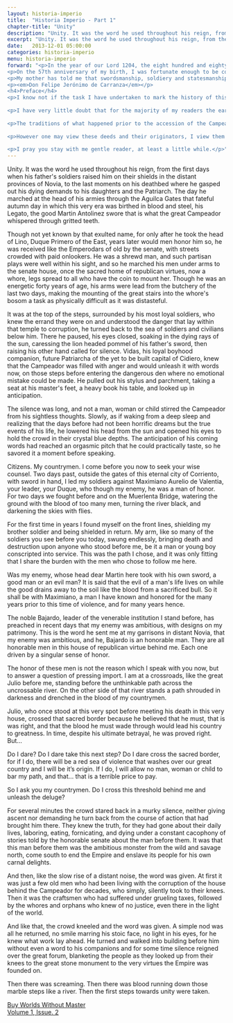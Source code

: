 ```yaml
---
layout: historia-imperio
title:  "Historia Imperio - Part 1"
chapter-title: "Unity"
description: "Unity. It was the word he used throughout his reign, from the first days when his father's soldiers raised him on their shields in the distant provinces of Novia, to the last moments on his deathbed where he gasped out his dying demands to his daughters and the Patriarch."
excerpt: "Unity. It was the word he used throughout his reign, from the first days when his father's soldiers raised him on their shields in the distant provinces of Novia, to the last moments on his deathbed where he gasped out his dying demands to his daughters and the Patriarch."
date:   2013-12-01 05:00:00
categories: historia-imperio
menu: historia-imperio
forward: "<p>In the year of our Lord 1204, the eight hundred and eighty-seventh year of this, the Third Era, my father, Don Jerónimo Sánchez de Carranza died at the siege of Cidiero. He was a renown soldier, famed for his swordsmanship, his keen intellect and for capturing the heart of Maria de Falkia, daughter of Felipe el Aumentador and most importantly to you, my mother. He was the very figure from which all other men were measured and he died gloriously for his God, for his Lord, and for his family. Yet, that legacy, for which he is most well known is not why you hold this manuscript in your hands.</p>
<p>On the 57th anniversary of my birth, I was fortunate enough to be counted among those who regained what was lost with my father's death, the most holy city of Cidiero, ushering in a new age of peace in the Empire. Amongst the wreckage and ruin that was my family's ancient estate, which dated to the time Luis Argyros de Carranza, who founded our line while serving the Empire with distinction in the wars to eradicate the Pablician heresy, I found what you hold currently within your hands, my father's true legacy.</p>
<p>My mother has told me that swordsmanship, soldiery and statesmanship were never the true calling of Don Jerónimo. Rather his love of scholarship, second only to his love of my blessed mother, and the works that sprang from that love, were what made his soul sing. These incomplete, burnt and tattered manuscripts outlining the very history of this, the Third Era, is what he wished the world to remember him for. Where there are gaps, I have sought to fill them in my own meager way, and little justice do I do my sire, but taken with his writing, maps and illustrations, I can only hope to have filled his soul, be it in heaven or hell, with some measure of pride.</p>
<p><em>Don Felipe Jerónimo de Carranza</em></p>
<h4>Preface</h4>
<p>I know not if the task I have undertaken to mark the history of this Era from the founding of the Empire will reward me in any way for the work I have done, and neither do I care. What I do here, what I invest my labor in, is of greater importance than any vindication or praise I might receive. Moreover, the subject is one that demands a seriousness of intent as it goes back 1200 years, from the gestation of a singular idea to an immense tapestry of different ideas, both virtuous and damned.</p>
 
<p>I have very little doubt that for the majority of my readers the earliest days of foundation will possess little worthy of attention and they will hurry forward to these modern days so that they might glean some meaning concerning our current state. I pray that they will come to understand that a modern state of being only shows it's true value through the lens of its evolution through time.</p>
 
<p>The traditions of what happened prior to the accession of the Campeador or the founding of his great city are more fitted to pour like honey from the lips of poets and playwrights than live within the records of the history. The lives and doings of that earlier age are at best difficult to unravel, and at worst incomprehensible. This much I will say about our forebears, their mingling of the divine with the actions of us mere mortals certainly has conferred a more august dignity to all they enjoyed.</p>
 
<p>However one may view these deeds and their originators, I view them with little regard. They fall short of the subject I would turn my reader to pay most close attention to, the life and morality of the communities in which we will explore. Observe the quality, the passion, the moral decay and moments of pious humility. It is these base actions that separate us from the divine, these low motivations that make us who we are, both then and now.</p>
 
<p>I pray you stay with me gentle reader, at least a little while.</p>"
---
```


<p>Unity. It was the word he used throughout his reign, from the first days when his father's soldiers raised him on their shields in the distant provinces of Novia, to the last moments on his deathbed where he gasped out his dying demands to his daughters and the Patriarch. The day he marched at the head of his armies through the Aguilca Gates that fateful autumn day in which this very era was birthed in blood and steel, his Legato, the good Martin Antolinez swore that is what the great Campeador whispered through gritted teeth.</p>
<p>Though not yet known by that exulted name, for only after he took the head of Lino, Duque Primero of the East, years later would men honor him so, he was received like the Emperodars of old by the senate, with streets crowded with paid onlookers. He was a shrewd man, and such partisan plays were well within his sight, and so he marched his men under arms to the senate house, once the sacred home of republican virtues, now a whore, legs spread to all who have the coin to mount her. Though he was an energetic forty years of age, his arms were lead from the butchery of the last two days, making the mounting of the great stairs into the whore's bosom a task as physically difficult as it was distasteful.</p>
<p>It was at the top of the steps, surrounded by his most loyal soldiers, who knew the errand they were on and understood the danger that lay within that temple to corruption, he turned back to the sea of soldiers and civilians below him. There he paused, his eyes closed, soaking in the dying rays of the sun, caressing the lion headed pommel of his father's sword, then raising his other hand called for silence. Vidas, his loyal boyhood companion, future Patriarcha of the yet to be built capital of Cidiero, knew that the Campeador was filled with anger and would unleash it with words now, on those steps before entering the dangerous den where no emotional mistake could be made. He pulled out his stylus and parchment, taking a seat at his master's feet, a heavy book his table, and looked up in anticipation.</p>
<p>The silence was long, and not a man, woman or child stirred the Campeador from his sightless thoughts. Slowly, as if waking from a deep sleep and realizing that the days before had not been horrific dreams but the true events of his life, he lowered his head from the sun and opened his eyes to hold the crowd in their crystal blue depths. The anticipation of his coming words had reached an orgasmic pitch that he could practically taste, so he savored it a moment before speaking.</p>
<p class="call-out">Citizens. My countrymen. I come before you now to seek your wise counsel. Two days past, outside the gates of this eternal city of Corriento, with sword in hand, I led my soldiers against Maximiano Aurelio de Valentia, your leader, your Duque, who though my enemy, he was a man of honor. For two days we fought before and on the Muerlenta Bridge, watering the ground with the blood of too many men, turning the river black, and darkening the skies with flies.</p>
<p class="call-out">For the first time in years I found myself on the front lines, shielding my brother soldier and being shielded in return. My arm, like so many of the soldiers you see before you today, swung endlessly, bringing death and destruction upon anyone who stood before me, be it a man or young boy conscripted into service. This was the path I chose, and it was only fitting that I share the burden with the men who chose to follow me here.</p>
<p class="call-out">Was my enemy, whose head dear Martin here took with his own sword, a good man or an evil man? It is said that the evil of a man's life lives on while the good drains away to the soil like the blood from a sacrificed bull. So it shall be with Maximiano, a man I have known and honored for the many years prior to this time of violence, and for many years hence.</p>
<p class="call-out">The noble Bajardo, leader of the venerable institution I stand before, has preached in recent days that my enemy was ambitious, with designs on my patrimony. This is the word he sent me at my garrisons in distant Novia, that my enemy was ambitious, and he, Bajardo is an honorable man. They are all honorable men in this house of republican virtue behind me. Each one driven by a singular sense of honor.</p>
<p class="call-out">The honor of these men is not the reason which I speak with you now, but to answer a question of pressing import. I am at a crossroads, like the great Julio before me, standing before the unthinkable path across the uncrossable river. On the other side of that river stands a path shrouded in darkness and drenched in the blood of my countrymen.</p>
<p class="call-out">Julio, who once stood at this very spot before meeting his death in this very house, crossed that sacred border because he believed that he must, that is was right, and that the blood he must wade through would lead his country to greatness. In time, despite his ultimate betrayal, he was proved right. But…</p>
<p class="call-out">Do I dare? Do I dare take this next step? Do I dare cross the sacred border, for if I do, there will be a red sea of violence that washes over our great country and I will be it’s origin. If I do, I will allow no man, woman or child to bar my path, and that… that is a terrible price to pay.</p>
<p class="call-out">So I ask you my countrymen. Do I cross this threshold behind me and unleash the deluge?</p>
<p>For several minutes the crowd stared back in a murky silence, neither giving ascent nor demanding he turn back from the course of action that had brought him there. They knew the truth, for they had gone about their daily lives, laboring, eating, fornicating, and dying under a constant cacophony of stories told by the honorable senate about the man before them. It was that this man before them was the ambitious monster from the wild and savage north, come south to end the Empire and enslave its people for his own carnal delights.</p>
<p>And then, like the slow rise of a distant noise, the word was given. At first it was just a few old men who had been living with the corruption of the house behind the Campeador for decades, who simply, silently took to their knees. Then it was the craftsmen who had suffered under grueling taxes, followed by the whores and orphans who knew of no justice, even there in the light of the world.</p>
<p>And like that, the crowd kneeled and the word was given. A simple nod was all he returned, no smile marring his stoic face, no light in his eyes, for he knew what work lay ahead. He turned and walked into building before him without even a word to his companions and for some time silence reigned over the great forum, blanketing the people as they looked up from their knees to the great stone monument to the very virtues the Empire was founded on.</p>
<p>Then there was screaming. Then there was blood running down those marble steps like a river. Then the first steps towards unity were taken.</p>
<p class="text-center"><a href="https://www.paypal.com/cgi-bin/webscr?cmd=_s-xclick&hosted_button_id=22CYCQED4LMGE" class="btn">Buy Worlds Without Master<br/> Volume 1, Issue. 2</a></p>

